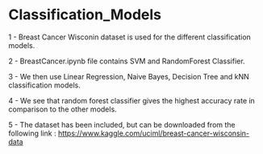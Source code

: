# Classification_Models

1 - Breast Cancer Wisconin dataset is used for the different classification models.

2 - BreastCancer.ipynb file contains SVM and RandomForest Classifier.

3 - We then use Linear Regression, Naive Bayes, Decision Tree and kNN classification models.

4 - We see that random forest classifier gives the highest accuracy rate in comparison to the other models.

5 - The dataset has been included, but can be downloaded from the following link : https://www.kaggle.com/uciml/breast-cancer-wisconsin-data

